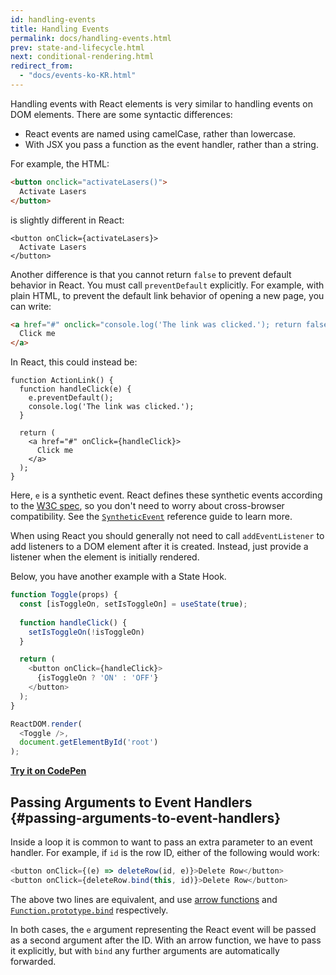 ```yaml
---
id: handling-events
title: Handling Events
permalink: docs/handling-events.html
prev: state-and-lifecycle.html
next: conditional-rendering.html
redirect_from:
  - "docs/events-ko-KR.html"
---
```


Handling events with React elements is very similar to handling events on DOM elements. There are some syntactic differences:

* React events are named using camelCase, rather than lowercase.
* With JSX you pass a function as the event handler, rather than a string.

For example, the HTML:

```html
<button onclick="activateLasers()">
  Activate Lasers
</button>
```

is slightly different in React:

```js{1}
<button onClick={activateLasers}>
  Activate Lasers
</button>
```

Another difference is that you cannot return `false` to prevent default behavior in React. You must call `preventDefault` explicitly. For example, with plain HTML, to prevent the default link behavior of opening a new page, you can write:

```html
<a href="#" onclick="console.log('The link was clicked.'); return false">
  Click me
</a>
```

In React, this could instead be:

```js{2-5,8}
function ActionLink() {
  function handleClick(e) {
    e.preventDefault();
    console.log('The link was clicked.');
  }

  return (
    <a href="#" onClick={handleClick}>
      Click me
    </a>
  );
}
```

Here, `e` is a synthetic event. React defines these synthetic events according to the [W3C spec](https://www.w3.org/TR/DOM-Level-3-Events/), so you don't need to worry about cross-browser compatibility. See the [`SyntheticEvent`](/docs/events.html) reference guide to learn more.

When using React you should generally not need to call `addEventListener` to add listeners to a DOM element after it is created. Instead, just provide a listener when the element is initially rendered.

Below, you have another example with a State Hook.

```js
function Toggle(props) {
  const [isToggleOn, setIsToggleOn] = useState(true);
  
  function handleClick() {
    setIsToggleOn(!isToggleOn)
  }

  return (
    <button onClick={handleClick}>
      {isToggleOn ? 'ON' : 'OFF'}
    </button>
  );
}

ReactDOM.render(
  <Toggle />,
  document.getElementById('root')
);
```

[**Try it on CodePen**](https://codepen.io/maxencebouret/pen/jjQbdq?editors=0010)


## Passing Arguments to Event Handlers {#passing-arguments-to-event-handlers}

Inside a loop it is common to want to pass an extra parameter to an event handler. For example, if `id` is the row ID, either of the following would work:

```js
<button onClick={(e) => deleteRow(id, e)}>Delete Row</button>
<button onClick={deleteRow.bind(this, id)}>Delete Row</button>
```

The above two lines are equivalent, and use [arrow functions](https://developer.mozilla.org/en-US/docs/Web/JavaScript/Reference/Functions/Arrow_functions) and [`Function.prototype.bind`](https://developer.mozilla.org/en-US/docs/Web/JavaScript/Reference/Global_objects/Function/bind) respectively.

In both cases, the `e` argument representing the React event will be passed as a second argument after the ID. With an arrow function, we have to pass it explicitly, but with `bind` any further arguments are automatically forwarded.
